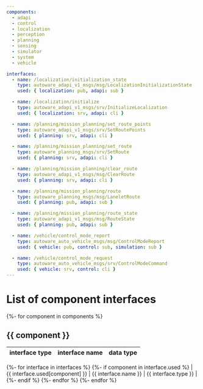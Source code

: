 ```yaml
---
components:
  - adapi
  - control
  - localization
  - perception
  - planning
  - sensing
  - simulator
  - system
  - vehicle

interfaces:
  - name: /localization/initialization_state
    type: autoware_adapi_v1_msgs/msg/LocalizationInitializationState
    used: { localization: pub, adapi: sub }

  - name: /localization/initialize
    type: autoware_adapi_v1_msgs/srv/InitializeLocalization
    used: { localization: srv, adapi: cli }

  - name: /planning/mission_planning/set_route_points
    type: autoware_adapi_v1_msgs/srv/SetRoutePoints
    used: { planning: srv, adapi: cli }

  - name: /planning/mission_planning/set_route
    type: autoware_planning_msgs/srv/SetRoute
    used: { planning: srv, adapi: cli }

  - name: /planning/mission_planning/clear_route
    type: autoware_adapi_v1_msgs/msg/ClearRoute
    used: { planning: srv, adapi: cli }

  - name: /planning/mission_planning/route
    type: autoware_planning_msgs/msg/LaneletRoute
    used: { planning: pub, adapi: sub }

  - name: /planning/mission_planning/route_state
    type: autoware_adapi_v1_msgs/msg/RouteState
    used: { planning: pub, adapi: sub }

  - name: /vehicle/control_mode_report
    type: autoware_auto_vehicle_msgs/msg/ControlModeReport
    used: { vehicle: pub, control: sub, simulation: sub }

  - name: /vehicle/control_mode_request
    type: autoware_auto_vehicle_msgs/srv/ControlModeCommand
    used: { vehicle: srv, control: cli }
---
```


# List of component interfaces

{%- for component in components %}

## {{ component }}

| interface type | interface name | data type |
| -------------- | -------------- | --------- |

{%- for interface in interfaces %}
{%- if component in interface.used %}
| {{ interface.used[component] }} | {{ interface.name }} | {{ interface.type }} |
{%- endif %}
{%- endfor %}
{%- endfor %}
